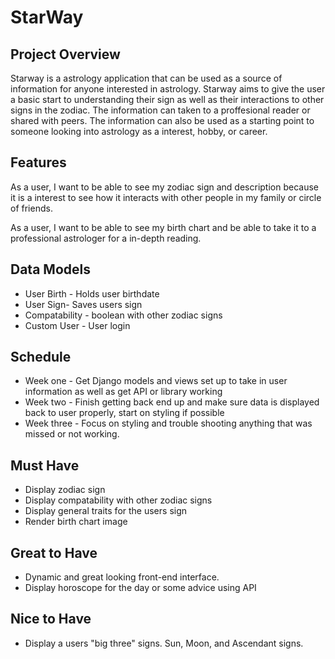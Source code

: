 # StarWay

## Project Overview
Starway is a astrology application that can be used as a source of information for anyone interested in astrology.  Starway aims to give the user a basic start to understanding their sign as well as their interactions to other signs in the zodiac.  The information can taken to a proffesional reader or shared with peers.  The information can also be used as a starting point to someone looking into astrology as a interest, hobby, or career.

## Features
As a user, I want to be able to see my zodiac sign and description because it is a interest to see how it interacts with other people in my family or circle of friends.

As a user, I want to be able to see my birth chart and be able to take it to a professional astrologer for a in-depth reading.



## Data Models
- User Birth - Holds user birthdate
- User Sign- Saves users sign
- Compatability - boolean with other zodiac signs
- Custom User - User login 

## Schedule
- Week one - Get Django models and views set up to take in user information as well as get API or library working
- Week two - Finish getting back end up and make sure data is displayed back to user properly, start on styling if possible
- Week three - Focus on styling and trouble shooting anything that was missed or not working.

## Must Have
- Display zodiac sign
- Display compatability with other zodiac signs
- Display general traits for the users sign
- Render birth chart image

## Great to Have
- Dynamic and great looking front-end interface.
- Display horoscope for the day or some advice using API

## Nice to Have
- Display a users "big three" signs.  Sun, Moon, and Ascendant signs.

